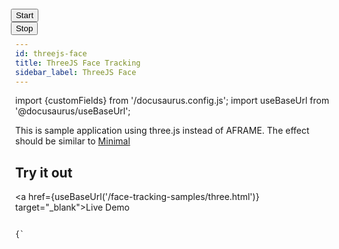 ```yaml
---
id: threejs-face
title: ThreeJS Face Tracking
sidebar_label: ThreeJS Face
---
```


import {customFields} from '/docusaurus.config.js';
import useBaseUrl from '@docusaurus/useBaseUrl';

This is sample application using three.js instead of AFRAME. The effect should be similar to <a href="../face-tracking-examples/minimal">Minimal</a>

## Try it out
<a href={useBaseUrl('/face-tracking-samples/three.html')} target="_blank">Live Demo</a>

<code>
{`
<html>
  <head>
    <script src="https://cdn.jsdelivr.net/npm/mind-ar@${customFields.libVersion}/dist/mindar-face-three.prod.js"></script>
    <script type="module">
      const THREE = window.MINDAR.FACE.THREE;
      const mindarThree = new window.MINDAR.FACE.MindARThree({
	container: document.querySelector("#container"),
      });
      const {renderer, scene, camera} = mindarThree;
      const anchor = mindarThree.addAnchor(1);
      const geometry = new THREE.SphereGeometry( 0.1, 32, 16 );
      const material = new THREE.MeshBasicMaterial( {color: 0x00ffff, transparent: true, opacity: 0.5} );
      const sphere = new THREE.Mesh( geometry, material );
      anchor.group.add(sphere);
      const start = async() => {
	await mindarThree.start();
	renderer.setAnimationLoop(() => {
	  renderer.render(scene, camera);
	});
      }
      const startButton = document.querySelector("#startButton");
      startButton.addEventListener("click", () => {
	start();
      });
      stopButton.addEventListener("click", () => {
	mindarThree.stop();
	mindarThree.renderer.setAnimationLoop(null);
      });
    </script>
    <style>
      body {
	margin: 0;
      }
      #container {
	width: 100vw;
	height: 100vh;
	position: relative;
	overflow: hidden;
      }
      #control {
	position: fixed;
	top: 0;
	left: 0;
	z-index: 2;
      }
    </style>
  </head>
  <body>
    <div id="control">
      <button id="startButton">Start</button>
      <button id="stopButton">Stop</button>
    </div>
    <div id="container">
    </div>
  </body>
</html>
`}
</code>
